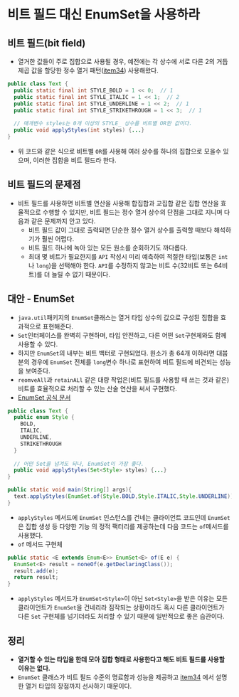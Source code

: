 # 비트 필드 대신 EnumSet을 사용하라

## 비트 필드(bit field)

* 열거한 값들이 주로 집합으로 사용될 경우, 예전에는 각 상수에 서로 다른 2의 거듭제곱 값을 할당한 정수 열거 패턴([item34](https://github.com/parkhanbeen/study/blob/master/effective-java/6%EC%9E%A5/34.int%20%EC%83%81%EC%88%98%20%EB%8C%80%EC%8B%A0%20%EC%97%B4%EA%B1%B0%20%ED%83%80%EC%9E%85%EC%9D%84%20%EC%82%AC%EC%9A%A9%ED%95%98%EB%9D%BC.md)) 
  사용해왔다.

```java
public class Text {
  public static final int STYLE_BOLD = 1 << 0;  // 1
  public static final int STYLE_ITALIC = 1 << 1;  // 2
  public static final int STYLE_UNDERLINE = 1 << 2;  // 1
  public static final int STYLE_STRIKETHROUGH = 1 << 3;  // 1
  
  // 매개변수 styles는 0개 이상의 STYLE_ 상수를 비트별 OR한 값이다.
  public void applyStyles(int styles) {...}
}
```

* 위 코드와 같은 식으로 비트별 `OR`를 사용해 여러 상수를 하나의 집합으로 모을수 있으며, 이러한 집합을 비트 필드라 한다.

## 비트 필드의 문제점

* 비트 필드를 사용하면 비트별 연산을 사용해 합집합과 교집합 같은 집합 연산을 효율적으로 수행할 수 있지만, 비트 필드는
  정수 열거 상수의 단점을 그대로 지니며 다음과 같은 문제까지 안고 있다.
  * 비트 필드 값이 그대로 출력되면 단순한 정수 열거 상수를 출력할 때보다 해석하기가 훨씬 어렵다.
  * 비트 필드 하나에 녹아 있는 모든 원소를 순회하기도 까다롭다.
  * 최대 몇 비트가 필요한지를 `API` 작성시 미리 예측하여 적절한 타입(보통은 `int`나 `long`)을 선택해야 한다.
    `API`를 수정하지 않고는 비트 수(32비트 또는 64비트)를 더 늘릴 수 없기 때문이다.

## 대안 - EnumSet

* `java.util`패키지의 `EnumSet`클래스는 열거 타입 상수의 값으로 구성된 집합을 효과적으로 표현해준다.
* `Set`인터페이스를 완벽히 구현하며, 타입 안전하고, 다른 어떤 `Set`구현체와도 함께 사용할 수 있다.
* 하지만 `EnumSet`의 내부는 비트 백터로 구현되었다. 원소가 총 64개 이하라면 대붑분의 경우에 `EnumSet` 전체를
  `long`변수 하나로 표현하여 비트 필드에 비견되는 성능을 보여준다.
* `reomveAll`과 `retainALl` 같은 대량 작업은(비트 필드를 사용할 때 쓰는 것과 같은) 비트를 효율적으로 처리할 수 있는
  산술 연산을 써서 구현했다. 
* [EnumSet 공식 문서](https://docs.oracle.com/javase/7/docs/api/java/util/EnumSet.html)

```java
public class Text {
  public enum Style {
    BOLD,
    ITALIC,
    UNDERLINE,
    STRIKETHROUGH
  }
  
  // 어떤 Set을 넘겨도 되나, EnumSet이 가장 좋다.
  public void applyStyles(Set<Style> styles) {...}
}
```

```java
public static void main(String[] args){
  text.applyStyles(EnumSet.of(Style.BOLD,Style.ITALIC,Style.UNDERLINE));
}
```

* `applyStyles` 메서드에 `EnumSet` 인스턴스를 건네는 클라이언트 코드인데 `EnumSet`은 집합 생성 등 다양한 기능
 의 정적 팩터리를 제공하는데 다음 코드는 `of`메서드를 사용했다.
* `of` 메서드 구현체

```java
public static <E extends Enum<E>> EnumSet<E> of(E e) {
  EnumSet<E> result = noneOf(e.getDeclaringClass());
  result.add(e);
  return result;
}
```

* `applyStyles` 메서드가 `EnumSet<Style>`이 아닌 `Set<Style>`을 받은 이유는 모든 클라이언트가 `EnumSet`을
  건네리라 짐작되는 상황이라도 혹시 다른 클라이언트가 다른 `Set` 구현체를 넘기더라도 처리할 수 있기 때문에 일반적으로
  좋은 습관이다.

## 정리

* **열거할 수 있는 타입을 한데 모아 집합 형태로 사용한다고 해도 비트 필드를 사용할 이유는 없다.**
* `EnumSet` 클래스가 비트 필드 수준의 명료함과 성능을 제공하고 [item34](https://github.com/parkhanbeen/study/blob/master/effective-java/6%EC%9E%A5/34.int%20%EC%83%81%EC%88%98%20%EB%8C%80%EC%8B%A0%20%EC%97%B4%EA%B1%B0%20%ED%83%80%EC%9E%85%EC%9D%84%20%EC%82%AC%EC%9A%A9%ED%95%98%EB%9D%BC.md) 에서
  설명한 열거 타입의 장점까지 선사하기 때문이다.